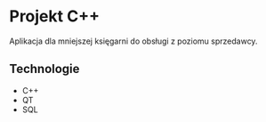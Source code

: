 # Projekt C++
Aplikacja dla mniejszej księgarni do obsługi z poziomu sprzedawcy.
## Technologie
* C++
* QT
* SQL 
